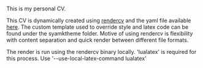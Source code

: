 #
This is my personal CV.

This CV is dynamically created using [rendercv](https://github.com/sinaatalay/rendercv) and the yaml file available [here](https://github.com/syamk/cv/blob/main/syamk_CV.yaml). The custom template used to override style and latex code can be found under the syamktheme folder. Motive of using rendercv is flexibility with content separation and quick render between different file formats. 


The render is run using the rendercv binary locally. 'lualatex' is required for this process. Use '--use-local-latex-command lualatex' 
